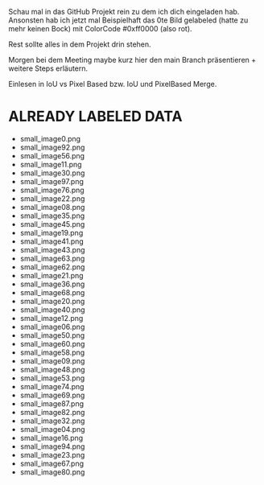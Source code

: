 Schau mal in das GitHub Projekt rein zu dem ich dich eingeladen hab.
Ansonsten hab ich jetzt mal Beispielhaft das 0te Bild gelabeled (hatte zu mehr keinen Bock) mit ColorCode #0xff0000 (also rot).

Rest sollte alles in dem Projekt drin stehen.

Morgen bei dem Meeting maybe kurz hier den main Branch präsentieren     +     weitere Steps erläutern.

Einlesen in IoU vs Pixel Based bzw. IoU und PixelBased Merge.



# ALREADY LABELED DATA

+ small_image0.png
+ small_image92.png
+ small_image56.png
+ small_image11.png
+ small_image30.png
+ small_image97.png
+ small_image76.png
+ small_image22.png
+ small_image08.png
+ small_image35.png
+ small_image45.png
+ small_image19.png
+ small_image41.png
+ small_image43.png
+ small_image63.png
+ small_image62.png
+ small_image21.png
+ small_image36.png
+ small_image68.png
+ small_image20.png
+ small_image40.png
+ small_image12.png
+ small_image06.png
+ small_image50.png
+ small_image60.png
+ small_image58.png
+ small_image09.png
+ small_image48.png
+ small_image53.png
+ small_image74.png
+ small_image69.png
+ small_image87.png
+ small_image82.png
+ small_image32.png
+ small_image04.png
+ small_image16.png
+ small_image94.png
+ small_image23.png
+ small_image67.png
+ small_image80.png
